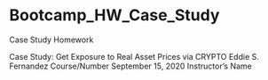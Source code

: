 # Bootcamp_HW_Case_Study
Case Study Homework









Case Study: Get Exposure to Real Asset Prices via CRYPTO
Eddie S. Fernandez
Course/Number
September 15, 2020
Instructor’s Name









